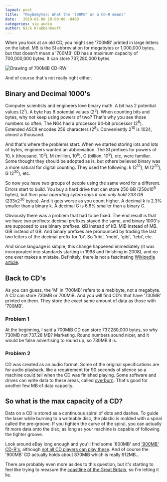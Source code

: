 ```yaml
---
layout: post
title:  "MaybeBytes: What the '700MB' on a CD-R means"
date:   2019-01-08 10:00:00 -0400
categories: sip audio
author: Nick Krabbenhoeft
---
```


When you look at an old CD, you might see '700MB' printed in large letters on the label. MB is the SI abbreviation for megabytes or 1,000,000 bytes, but that doesn't mean a '700MB' CD has a maximum capacity of 700,000,000 bytes. It can store 737,280,000 bytes.

![Drawing of 700MiB CD-RW]({{site.baseurl}}/assets/img/cd.png)

And of course that's not really right either.

## Binary and Decimal 1000's
Computer scientists and engineers love binary math. A bit has 2 potential values (2<sup>1</sup>). A byte has 8 potential values (2<sup>3</sup>). When counting bits and bytes, why not keep using powers of two? That's why you see those numbers so often. The N64 had a processor 64-bit processor (2<sup>6</sup>). Extended ASCII encodes 256 characters (2<sup>8</sup>). Conveniently 2<sup>10</sup> is 1024, almost a thousand. 

And that's where the problems start. When we started storing lots and lots of bytes, engineers wanted an abbreviation. The SI prefixes for powers of 10, k (thousand, 10<sup>3</sup>), M (million, 10<sup>6</sup>), G (billion, 10<sup>9</sup>), etc, were familiar. Some thought they should be adopted as is, but others believed binary was a more natural for digital counting. They used the following: k (2<sup>10</sup>), M (2<sup>20</sup>), G (2<sup>30</sup>), etc.

So now you have two groups of people using the same word for a different. Errors start to build. You buy a hard drive that can store 250 GB (250x10<sup>9</sup> bytes), but *then your operating sytem says it can only hold 233 GB* (233x2<sup>30</sup> bytes). And it gets worse as you count higher. A decimal k is 2.3% smaller than a binary k. A decimal G is 6.8% smaller than a binary G.

Obviously there was a problem that had to be fixed. The end result is that we have two prefixes: decimal prefixes stayed the same, and binary 1000's are supposed to use binary prefixes. kiB instead of kB. MiB instead of MB. GiB instead of GB. And binary prefixes are pronounced by trading the last two letters of the decimal prefix for 'bi'. So 'kibi', 'mebi', 'gibi', 'tebi', etc.

And since language is simple, this change happened immediately (it was incorporated into standards starting in 1998 and finishing in 2008), and no one ever makes a mistake. Definitely, there is not a fascinating [Wikipedia article](https://en.wikipedia.org/wiki/Binary_prefix).

## Back to CD's
As you can guess, the 'M' in '700MB' refers to a mebibyte, not a megabyte. A CD can store 730MB or 700MiB. And you will find CD's that have '730MB' printed on them. They store the exact same amount of data as those with '700MB'.

### Problem 1
At the beginning, I said a 700MiB CD can store 737,280,000 bytes, so why 730MB not 737.28 MB? Marketing. Round numbers sound nicer, and it would be false advertising to round up, so 730MB it is.

### Problem 2
CD was created as an audio format. Some of the original specifications are for audio playback, like a requirement for 90 seconds of silence so a machine could tell when the CD was finished playing. Some software and drives can write data to these areas, called [overburn](https://www.cdrfaq.org/faq03.html#S3-8-3). That's good for another few MB of data capacity.

## So what is the max capacity of a CD?
Data on a CD is stored as a continuous spiral of dots and dashes. To guide the laser while burning to a writeable disc, the plastic is molded with a spiral called the pre-groove. If you tighten the curve of the spiral, you can actually fit more data onto the disc, as long as your machine is capable of following the tighter groove.

Look around eBay long enough and you'll find some '800MB' and ['900MB' CD-R's](https://www.ebay.com/itm/25-MediaRange-Branded-Blank-CD-R-discs-48x-100-min-900MB-100-minutes-CD-R-MR222-/320993466527), although [not all CD players can play these](https://www.cdrfaq.org/faq03.html#S3-8-2). And of course the '900MB' CD actually holds about 870MiB which is really 912MB...

There are probably even more asides to this question, but it's starting to feel like trying to measure the [coastline of the Great Britain](https://en.wikipedia.org/wiki/Coastline_paradox), so I'm letting it lie.

